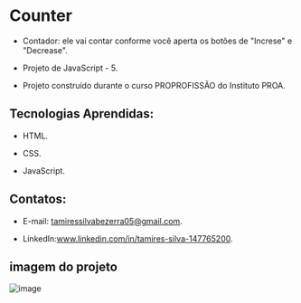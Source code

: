 # Counter


 - Contador: ele vai contar conforme você aperta os botões de "Increse" e "Decrease".

 - Projeto de JavaScript - 5.
  
 - Projeto construído durante o curso PROPROFISSÃO do Instituto PROA.
   
   
## Tecnologias Aprendidas:

 - HTML.
   
 - CSS.

 - JavaScript.

## Contatos:
 - E-mail: tamiressilvabezerra05@gmail.com.
   
 - LinkedIn:www.linkedin.com/in/tamires-silva-147765200.

    
    
## imagem do projeto

![image](https://github.com/tamiressil/Counter/assets/163886976/7b3a5b59-b38d-4242-8900-a6c7dcaa279a)







